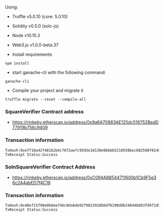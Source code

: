 
Using:
- Truffle v5.0.10 (core: 5.0.10)
- Solidity v0.5.0 (solc-js)
- Node v10.15.3
- Web3.js v1.0.0-beta.37

- Install requirements
```
npm install 
```
- start ganache-cli with the following command:
```
ganache-cli
```
- Compile your project and migrate it
```
truffle migrate --reset --compile-all
```
### SquareVerifier Contract address 
- https://rinkeby.etherscan.io/address/0x9a6A70883AE125dc516752BedD77919b756c9409
### Transaction information
```
TxHash:0xe7f10a42f48162b4c76f2ae7c9593e10130e9bbbb5210558bec682598f014048 
TxReceipt Status:Success
```

### SolnSquareVerifier Contract Address
- https://rinkeby.etherscan.io/address/0xC094A88544711600b1Cb9F5e36c2A4abED7f4C19

### Transaction information
```
TxHash:0x48ef15f90e0bdee74bc0dabde92f9823928b6df6290d8b24844b683fd9f1d95e 
TxReceipt Status:Success